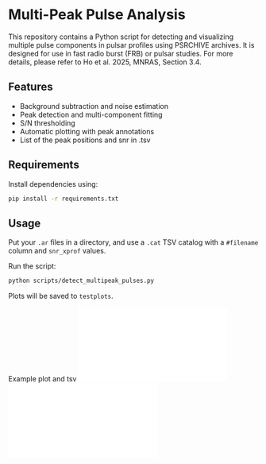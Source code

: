 # Multi-Peak Pulse Analysis

This repository contains a Python script for detecting and visualizing multiple pulse components in pulsar profiles using PSRCHIVE archives. It is designed for use in fast radio burst (FRB) or pulsar studies. For more details, please refer to Ho et al. 2025, MNRAS, Section 3.4.

## Features

- Background subtraction and noise estimation
- Peak detection and multi-component fitting
- S/N thresholding
- Automatic plotting with peak annotations
- List of the peak positions and snr in .tsv

## Requirements

Install dependencies using:

```bash
pip install -r requirements.txt
```

## Usage

Put your `.ar` files in a directory, and use a `.cat` TSV catalog with a `#filename` column and `snr_xprof` values.

Run the script:

```bash
python scripts/detect_multipeak_pulses.py
```

Plots will be saved to `testplots`.

Example plot and tsv
![Description of image](giant-pulse-study/plots/combined_pulses_batch_1.pdf)
![Description of image](giant-pulse-study/plots/combined_pulses_batch_2.pdf)
